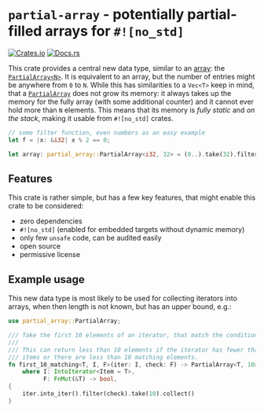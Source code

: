 # `partial-array` - potentially partial-filled arrays for `#![no_std]`

[![Crates.io](https://img.shields.io/crates/v/partial-array.svg)](https://crates.io/crates/partial-array)
[![Docs.rs](https://docs.rs/partial-array/badge.svg)](https://docs.rs/partial-array)

This crate provides a central new data type, similar to an [array]: the [`PartialArray<N>`][partialarray].
It is equivalent to an array, but the number of entries might be anywhere from `0` to `N`.
While this has similarities to a `Vec<T>` keep in mind, that a [`PartialArray`][partialarray] does not grow its memory: it always takes up the memory for the fully array (with some additional counter) and it cannot ever hold more than `N` elements.
This means that its memory is _fully static_ and _on the stack_, making it usable from `#![no_std]` crates.

```rust
// some filter function, even numbers as an easy example
let f = |x: &i32| x % 2 == 0;

let array: partial_array::PartialArray<i32, 32> = (0..).take(32).filter(f).collect();
```

## Features

This crate is rather simple, but has a few key features, that might enable this crate to be considered:

- zero dependencies
- `#![no_std]` (enabled for embedded targets without dynamic memory)
- only few `unsafe` code, can be audited easily
- open source
- permissive license

## Example usage

This new data type is most likely to be used for collecting iterators into arrays, when then length is not known, but has an upper bound, e.g.:

```rust
use partial_array::PartialArray;

/// Take the first 10 elements of an iterator, that match the condition.
///
/// This can return less than 10 elements if the iterator has fewer than 10
/// items or there are less than 10 matching elements.
fn first_10_matching<T, I, F>(iter: I, check: F) -> PartialArray<T, 10>
    where I: IntoIterator<Item = T>,
          F: FnMut(&T) -> bool,
{
    iter.into_iter().filter(check).take(10).collect()
}
```

[array]: https://doc.rust-lang.org/nightly/core/primitive.array.html
[partialarray]: https://docs.rs/partial-array/latest/partial_array/struct.PartialArray.html

